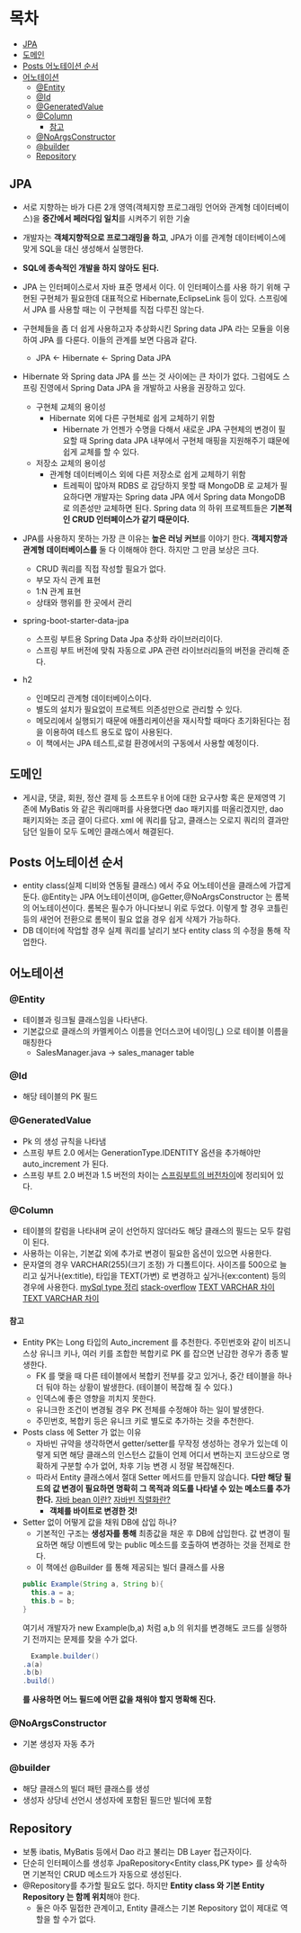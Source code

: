 # 목차
- [JPA](#jpa)
- [도메인](#도메인)
- [Posts 어노테이션 순서](#posts-어노테이션-순서)
- [어노테이션](#어노테이션)
  * [@Entity](#entity)
  * [@Id](#id)
  * [@GeneratedValue](#generatedvalue)
  * [@Column](#column)
    + [참고](#참고)
  * [@NoArgsConstructor](#noargsconstructor)
  * [@builder](#builder)
  * [Repository](#repository)
## JPA
- 서로 지향하는 바가 다른 2개 영역(객체지향 프로그래밍 언어와 관계형 데이터베이스)을 
**중간에서 페러다임 일치**를 시켜주기 위한 기술
- 개발자는 **객체지향적으로 프로그래밍을 하고**, JPA가 이를 관계형 데이터베이스에 맞게 SQL을 대신 생성해서 실행한다.
- **SQL에 종속적인 개발을 하지 않아도 된다.**
- JPA 는 인터페이스로서 자바 표준 명세서 이다. 이 인터페이스를 사용 하기 위해 구현된 구현체가 필요한데
대표적으로 Hibernate,EclipseLink 등이 있다. 스프링에서 JPA 를 사용할 때는 이 구현체를 직접 다루진 않는다.
- 구현체들을 좀 더 쉽게 사용하고자 추상화시킨 Spring data JPA 라는 모듈을 이용하여 JPA 를 다룬다. 이들의 관계를 보면 다음과 같다.
    - JPA <- Hibernate <- Spring Data JPA
- Hibernate 와 Spring data JPA 를 쓰는 것 사이에는 큰 차이가 없다. 그럼에도 스프링 진영에서 Spring Data JPA 을 개발하고 사용을 권장하고 있다.
    - 구현체 교체의 용이성
        -  Hibernate 외에 다른 구현체로 쉽게 교체하기 위함
            - Hibernate 가 언젠가 수명을 다해서 새로운 JPA 구현체의 변경이 필요할 때
            Spring data JPA 내부에서 구현체 매핑을 지원해주기 떄문에 쉽게 교체를 할 수 있다.
    - 저장소 교체의 용이성
        - 관계형 데이터베이스 외에 다른 저장소로 쉽게 교체하기 위함
            - 트레픽이 많아져 RDBS 로 감당하지 못할 때 MongoDB 로 교체가 필요하다면 개발자는
            Spring data JPA 에서 Spring data MongoDB 로 의존성만 교체하면 된다. Spring data 의 하위 프로젝트들은 
            **기본적인 CRUD 인터페이스가 같기 때문이다.**

- JPA를 사용하지 못하는 가장 큰 이유는 **높은 러닝 커브**를 이야기 한다. **객체지향과 관계형 데이터베이스를** 둘 다 이해해야 한다.
하지만 그 만큼 보상은 크다.
    - CRUD 쿼리를 직접 작성할 필요가 없다.
    - 부모 자식 관계 표현
    - 1:N 관계 표현
    - 상태와 행위를 한 곳에서 관리

- spring-boot-starter-data-jpa
    - 스프링 부트용 Spring Data Jpa 추상화 라이브러리이다.
    - 스프링 부트 버전에 맞춰 자동으로 JPA 관련 라이브러리들의 버전을 관리해 준다.
- h2
    - 인메모리 관계형 데이터베이스이다.
    - 별도의 설치가 필요없이 프로젝트 의존성만으로 관리할 수 있다.
    - 메모리에서 실행되기 때문에 애플리케이션을 재시작할 때마다 초기화된다는 점을 이용하여 테스트 용도로 많이 사용된다.
    - 이 책에서는 JPA 테스트,로컬 환경에서의 구동에서 사용할 예정이다.
 
## 도메인
- 게시글, 댓글, 회원, 정산 결제 등 소프트우ㅐ어에 대한 요구사항 혹은 문제영역
기존에 MyBatis 와 같은 쿼리매퍼를 사용했다면 dao 패키지를 떠올리겠지만, dao 패키지와는 조금 결이 다르다.
xml 에 쿼리를 담고, 클래스는 오로지 쿼리의 결과만 담던 일들이 모두 도메인 클래스에서 해결된다.

## Posts 어노테이션 순서
- entity class(실제 디비와 연동될 클래스) 에서 주요 어노테이션을 클래스에 가깝게 둔다.
@Entity는 JPA 어노테이션이며, @Getter,@NoArgsConstructor 는 롬복의 어노테이션이다.
롬복은 필수가 아니다보니 위로 두었다. 이렇게 할 경우 코틀린등의 새언어 전환으로 롬복이 필요 없을 경우 쉽게 삭제가 가능하다.
- DB 데이터에 작업할 경우 실제 쿼리를 날리기 보다 entity class 의  수정을 통해 작업한다.

## 어노테이션
### @Entity
- 테이블과 링크될 클래스임을 나타낸다.
- 기본값으로 클래스의 카멜케이스 이름을 언더스코어 네이밍(_) 으로 테이블 이름을 매칭한다 
    - SalesManager.java -> sales_manager table
### @Id
- 해당 테이블의 PK 필드
### @GeneratedValue
- Pk 의 생성 규칙을 나타냄
- 스프링 부트 2.0 에서는 GenerationType.IDENTITY 옵션을 추가해야만 auto_increment 가 된다.
- 스프링 부트 2.0 버전과 1.5 버전의 차이는 [스프링부트의 버전차이](https:jojoldu.tistory.com/295)에 정리되어 있다.    
### @Column
- 테이블의 칼럼을 나타내며 굳이 선언하지 않더라도 해당 클래스의 필드는 모두 칼럼이 된다.
- 사용하는 이유는, 기본값 외에 추가로 변경이 필요한 옵션이 있으면 사용한다.
- 문자열의 경우 VARCHAR(255)(크기 조정) 가 디폴트이다. 사이즈를 500으로 늘리고 싶거나(ex:title), 타입을 TEXT(가변) 로 변경하고 싶거나(ex:content)
등의 경우에 사용한다.
[mySql type 정리](https://shyunku.tistory.com/45)
[stack-overflow](https://it-man.tistory.com/2123)
[TEXT VARCHAR 차이](http://tcpschool.com/mysql/mysql_datatype_string)
[TEXT VARCHAR 차이](https://m.blog.naver.com/PostView.nhn?blogId=classe82&logNo=20145844000&proxyReferer=https:%2F%2Fwww.google.com%2F)
#### 참고
- Entity PK는 Long 타입의 Auto_increment 를 추천한다. 주민번호와 같이 비즈니스상 유니크 키나, 여러 키를 조합한 복합키로 PK 를 잡으면 난감한 경우가 종종 발생한다.
    - FK 를 맺을 때 다른 테이블에서 복합키 전부를 갖고 있거나, 중간 테이블을 하나 더 둬야 하는 상황이 발생한다. (테이블이 복잡해 질 수 있다.)
    - 인덱스에 좋은 영향을 끼치지 못한다.
    - 유니크한 조건이 변경될 경우 PK 전체를 수정해야 하는 일이 발생한다.
    - 주민번호, 복합키 등은 유니크 키로 별도로 추가하는 것을 추천한다.
- Posts class 에 Setter 가 없는 이유
    - 자바빈 규약을 생각하면서 getter/setter를 무작정 생성하는 경우가 있는데 이렇게 되면 해당 클래스의 인스턴스 값들이 언제 어디서 변하는지 코드상으로 명확하게 
    구분할 수가 없어, 차후 기능 변경 시 정말 복잡해진다.
    - 따라서 Entity 클래스에서 절대 Setter 메서드를 만들지 않습니다. **다만 해당 필드의 값 변경이 필요하면 명확히 그 목적과 의도를 나타낼 수 있는 메소드를 추가한다.**
    [자바 bean 이란?](https://dololak.tistory.com/133)
    [자바빈 직렬화란?](https://woowabros.github.io/experience/2017/10/17/java-serialize.html)
        - **객체를 바이트로 변경한 것!**
- Setter 없이 어떻게 값을 채워 DB에 삽입 하나?
    - 기본적인 구조는 **생성자를 통해** 최종값을 채운 후 DB에 삽입한다. 값 변경이 필요하면 해당 이벤트에 맞는 public 메소드를 호출하여 변경하는 것을 전제로 한다.
    - 이 책에선 @Builder 를 통해 제공되는 빌더 클래스를 사용
    ~~~java
  public Example(String a, String b){
      this.a = a;  
      this.b = b;
  }
   ~~~
  여기서 개발자가 new Example(b,a) 처럼 a,b 의 위치를 변경해도 코드를 실행하기 전까지는 문제를 찾을 수가 없다.
  ~~~java
    Example.builder()
  .a(a)
  .b(b)
  .build()
     ~~~
  **를 사용하면 어느 필드에 어떤 값을 채워야 할지 명확해 진다.**
### @NoArgsConstructor
- 기본 생성자 자동 추가
### @builder
- 해당 클래스의 빌더 패턴 클래스를 생성
- 생성자 상당네 선언시 생성자에 포함된 필드만 빌더에 포함

## Repository
- 보통 ibatis, MyBatis 등에서 Dao 라고 불리는 DB Layer 접근자이다.
- 단순히 인터페이스를 생성후 JpaRepository<Entity class,PK type> 를 상속하면 기본적인 CRUD 메소드가 자동으로 생성된다.
- @Repository를 추가할 필요도 없다. 하지만 **Entity class 와 기본 Entity Repository 는 함께 위치**해야 한다.
    - 둘은 아주 밀접한 관계이고, Entity 클래스는 기본 Repository 없이 제대로 역할을 할 수가 없다. 